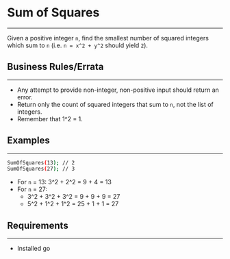 # Sum of Squares
_____

Given a positive integer `n`, find the smallest number of squared integers which sum to `n` (i.e. `n = x^2 + y^2` should yield `2`).

## Business Rules/Errata
_____

- Any attempt to provide non-integer, non-positive input should return an error.
- Return only the count of squared integers that sum to `n`, not the list of integers.
- Remember that 1^2 = 1.

## Examples
-----

```bash
SumOfSquares(13); // 2
SumOfSquares(27); // 3
```

- For `n` = 13: 3^2 + 2^2 = 9 + 4 = 13
- For `n` = 27:
    - 3^2 + 3^2 + 3^2 = 9 + 9 + 9 = 27
    - 5^2 + 1^2 + 1^2 = 25 + 1 + 1 = 27
    
## Requirements
------
- Installed go
